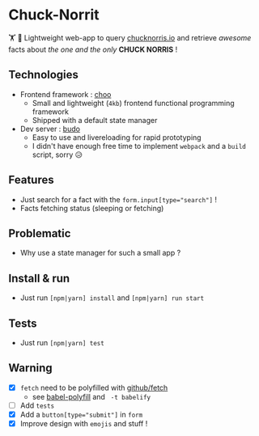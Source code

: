 # Chuck-Norrit
🏋 🥊 Lightweight web-app to query [chucknorris.io](https://api.chucknorris.io/) and retrieve *awesome* facts about *the one and the only* **CHUCK NORRIS** !

## Technologies
* Frontend framework : [choo](https://github.com/choojs/choo)
  * Small and lightweight (`4kb`) frontend functional programming framework
  * Shipped with a default state manager
* Dev server : [budo](https://github.com/mattdesl/budo)
  * Easy to use and livereloading for rapid prototyping
  * I didn't have enough free time to implement `webpack` and a `build` script, sorry 😥

## Features
* Just search for a fact with the `form.input[type="search"]` !
* Facts fetching status (sleeping or fetching)

## Problematic
* Why use a state manager for such a small app ?

## Install & run
* Just run `[npm|yarn] install` and `[npm|yarn] run start`

## Tests
* Just run `[npm|yarn] test`

## Warning
* [x] `fetch` need to be polyfilled with [github/fetch](https://github.com/github/fetch)
  * see [babel-polyfill](https://babeljs.io/docs/usage/polyfill/) and ` -t babelify`
* [ ] Add `tests`
* [x] Add a `button[type="submit"]` in `form`
* [x] Improve design with `emojis` and stuff !
